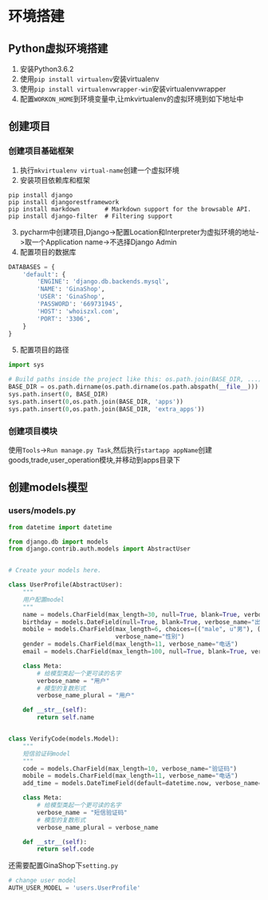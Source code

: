 # 环境搭建

## Python虚拟环境搭建
1. 安装Python3.6.2
2. 使用`pip install virtualenv`安装virtualenv
3. 使用`pip install virtualenvwrapper-win`安装virtualenvwrapper
4. 配置`WORKON_HOME`到环境变量中,让mkvirtualenv的虚拟环境到如下地址中

## 创建项目

### 创建项目基础框架
1. 执行`mkvirtualenv virtual-name`创建一个虚拟环境
2. 安装项目依赖库和框架
```shell
pip install django
pip install djangorestframework
pip install markdown       # Markdown support for the browsable API.
pip install django-filter  # Filtering support
```
3. pycharm中创建项目,Django->配置Location和Interpreter为虚拟环境的地址->取一个Application name->不选择Django Admin
4. 配置项目的数据库
```python
DATABASES = {
    'default': {
        'ENGINE': 'django.db.backends.mysql',
        'NAME': 'GinaShop',
        'USER': 'GinaShop',
        'PASSWORD': '669731945',
        'HOST': 'whoiszxl.com',
        'PORT': '3306',
    }
}
```
5. 配置项目的路径
```python
import sys

# Build paths inside the project like this: os.path.join(BASE_DIR, ...)
BASE_DIR = os.path.dirname(os.path.dirname(os.path.abspath(__file__)))
sys.path.insert(0, BASE_DIR)
sys.path.insert(0,os.path.join(BASE_DIR, 'apps'))
sys.path.insert(0,os.path.join(BASE_DIR, 'extra_apps'))
```

### 创建项目模块
使用`Tools`->`Run manage.py Task`,然后执行`startapp appName`创建goods,trade,user_operation模块,并移动到apps目录下

## 创建models模型

### users/models.py
```python
from datetime import datetime

from django.db import models
from django.contrib.auth.models import AbstractUser


# Create your models here.

class UserProfile(AbstractUser):
    """
    用户配置model
    """
    name = models.CharField(max_length=30, null=True, blank=True, verbose_name="姓名")
    birthday = models.DateField(null=True, blank=True, verbose_name="出生日期")
    mobile = models.CharField(max_length=6, choices=(("male", u"男"), ("female", u"女")), default="female",
                              verbose_name="性别")
    gender = models.CharField(max_length=11, verbose_name="电话")
    email = models.CharField(max_length=100, null=True, blank=True, verbose_name="邮箱")

    class Meta:
        # 给模型类起一个更可读的名字
        verbose_name = "用户"
        # 模型的复数形式
        verbose_name_plural = "用户"

    def __str__(self):
        return self.name


class VerifyCode(models.Model):
    """
    短信验证码model
    """
    code = models.CharField(max_length=10, verbose_name="验证码")
    mobile = models.CharField(max_length=11, verbose_name="电话")
    add_time = models.DateTimeField(default=datetime.now, verbose_name="添加时间")

    class Meta:
        # 给模型类起一个更可读的名字
        verbose_name = "短信验证码"
        # 模型的复数形式
        verbose_name_plural = verbose_name

    def __str__(self):
        return self.code

```

还需要配置GinaShop下`setting.py`
```python
# change user model
AUTH_USER_MODEL = 'users.UserProfile'
```


